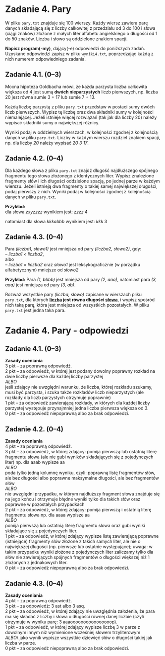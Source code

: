 Zadanie 4. Pary
=================

W pliku `pary.txt` znajduje się 100 wierszy. Każdy wiersz zawiera parę danych składającą się z liczby całkowitej z przedziału od 3 do 100 i słowa (ciągi znaków) złożone z małych liter alfabetu angielskiego o długości od 1 do 50 znaków. Liczba i słowo są oddzielone znakiem spacji.

**Napisz program(-my)**, dający(-e) odpowiedzi do poniższych zadań. Uzyskane odpowiedzi zapisz w pliku `wyniki4.txt`, poprzedzając każdą z nich numerem odpowiedniego zadania.

## Zadanie 4.1. (0–3)

Mocna hipoteza Goldbacha mówi, że każda parzysta liczba całkowita większa od 4 jest sumą **dwóch nieparzystych** liczb pierwszych, np. liczba 20 jest równa sumie 3 + 17 lub sumie  7 + 13. 

Każdą liczbę parzystą z pliku `pary.txt` przedstaw w postaci sumy dwóch liczb pierwszych. Wypisz tę liczbę oraz dwa składniki sumy w kolejności niemalejącej. Jeżeli istnieje więcej rozwiązań (tak jak dla liczby 20) należy wypisać składniki sumy o największej różnicy.  

Wyniki podaj w oddzielnych wierszach, w kolejności zgodnej z kolejnością danych w pliku `pary.txt`. Liczby w każdym wierszu rozdziel znakiem spacji, np. dla liczby *20* należy wypisać *20 3 17*. 

## Zadanie 4.2. (0–4)

Dla każdego słowa z pliku `pary.txt` znajdź długość najdłuższego spójnego fragmentu tego słowa złożonego z identycznych liter. Wypisz znalezione fragmenty słów i ich długości oddzielone spacją, po jednej parze w każdym wierszu. Jeżeli istnieją dwa fragmenty o takiej samej największej długości, podaj pierwszy z nich. Wyniki podaj w kolejności zgodnej  z kolejnością danych w pliku `pary.txt`.  

**Przykład:**  
dla słowa *zxyzzzz* wynikiem jest: *zzzz* 4 

natomiast dla słowa *kkkabbb* wynikiem jest: *kkk* 3 

## Zadanie 4.3. (0–4)
Para *(liczba1, słowo1)* jest mniejsza od pary *(liczba2, słowo2)*, gdy:\
    – *liczba1 < liczba2*, \
albo\
    – *liczba1 = liczba2* oraz *słowo1* jest leksykograficznie (w porządku alfabetycznym) mniejsze od *słowo2*

**Przykład:**
Para *(1, bbbb)* jest mniejsza od pary *(2, aaa)*, natomiast para *(3, aaa)* jest mniejsza od pary *(3, ab)*. 

Rozważ wszystkie pary *(liczba, słowo)* zapisane w wierszach pliku `pary.txt`, dla których **<u>liczba</u> jest równa długości <u>słowa</u>**, i wypisz spośród nich taką parę, która jest mniejsza od wszystkich pozostałych. W pliku `pary.txt` jest jedna taka para. 


Zadanie 4. Pary - odpowiedzi
=================

## Zadanie 4.1. (0–3)
**Zasady oceniania**\
3 pkt – za poprawną odpowiedź.\
2 pkt – za odpowiedź, w której jest podany dowolny poprawny rozkład na dwie liczby pierwsze dla każdej liczby parzystej\
*ALBO*\
jeśli zdający nie uwzględni warunku, że liczba, której rozkładu szukamy, musi być  parzysta, i szuka także rozkładów liczb nieparzystych (ale rozkłady dla liczb parzystych otrzymuje poprawnie)\
1 pkt – za odpowiedź zawierającą rozkłady, w których dla każdej liczby parzystej występuje przynajmniej jedna liczba
pierwsza większa od 3.\
0 pkt – za odpowiedź niepoprawną albo za brak odpowiedzi.  

## Zadanie 4.2. (0–4)
**Zasady oceniania**\
4 pkt – za poprawną odpowiedź.\
3 pkt – za odpowiedź, w której zdający: pomija pierwszą lub ostatnią literę fragmentu słowa (ale nie gubi wyników składających się z pojedynczych liter) np. dla aaab wypisze aa\
*ALBO*\
poda tylko jedną kolumnę wyniku, czyli: poprawną listę fragmentów słów, ale bez długości albo poprawne maksymalne długości, ale bez fragmentów słów\
*ALBO*\
nie uwzględni przypadku, w którym najdłuższy fragment słowa znajduje się na jego końcu i otrzymuje błędne wyniki tylko dla takich słów oraz poprawne w pozostałych przypadkach\
2 pkt – za odpowiedź, w której zdający: pomija pierwszą i ostatnią literę fragmentu słowa np. dla aaaa wypisze aa\
*ALBO*\
pomija pierwszą lub ostatnią literę fragmentu słowa oraz gubi wyniki składające się  z pojedynczych liter.\
1 pkt – za odpowiedź, w której zdający wypisze listę zawierającą poprawne (istniejące) fragmenty słów złożone z takich
samych liter, ale nie o największej długości (np. pierwsze lub ostatnie występujące); uwaga: w takim przypadku wyniki złożone  z pojedynczych liter zaliczamy tylko dla słów nie zawierających spójnych fragmentów  o długości większej niż 1 złożonych z jednakowych liter. \
0 pkt – za odpowiedź niepoprawną albo za brak odpowiedzi.  

## Zadanie 4.3. (0–4)
**Zasady oceniania**\
4 pkt – za poprawną odpowiedź.  \
3 pkt – za odpowiedź: 3 ast albo 3 asq. \
2 pkt – za odpowiedź, w której zdający nie uwzględnia założenia, że para ma się składać  z liczby i słowa o długości równej danej liczbie (czyli otrzymuje w wyniku parę:  3 aaaoooooooooooooooop). \
1 pkt – za odpowiedź, w której zdający wypisze liczbę 3 w parze z dowolnym innym niż wymienione wcześniej słowem trzyliterowym \
*ALBO*\ 
jako wynik wypisze wszystkie dziewięć słów o długości takiej jak liczba w parze. \
0 pkt – za odpowiedź niepoprawną albo za brak odpowiedzi.